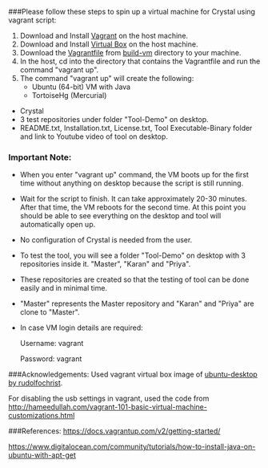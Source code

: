 ###Please follow these steps to spin up a virtual machine for Crystal using vagrant script:
1. Download and Install [Vagrant](https://www.vagrantup.com/downloads.html) on the host machine.
2. Download and Install [Virtual Box](https://www.virtualbox.org/wiki/Downloads) on the host machine.
3. Download the [Vagrantfile](https://github.com/SoftwareEngineeringToolDemos/FSE-2011-Crystal/blob/master/build-vm/Vagrantfile) from [build-vm](https://github.com/SoftwareEngineeringToolDemos/FSE-2011-Crystal/tree/master/build-vm) directory to your machine.
4. In the host, cd into the directory that contains the Vagrantfile and run the command "vagrant up".
5. The command "vagrant up" will create the following: 
   * Ubuntu (64-bit) VM with Java
   * TortoiseHg (Mercurial)
  * Crystal 
  * 3 test repositories under folder "Tool-Demo" on desktop.
  * README.txt, Installation.txt, License.txt, Tool Executable-Binary folder and link to Youtube video of tool on desktop.

### Important Note:
* When you enter "vagrant up" command, the VM boots up for the first time without anything on desktop because the script
 is still running. 
* Wait for the script to finish. It can take approximately 20-30 minutes. After that time, the VM reboots for the second time.   At this point you should be able to see everything on the desktop and tool will automatically open up. 
* No configuration of Crystal is needed from the user.
* To test the tool, you will see a folder "Tool-Demo" on desktop with 3 repositories inside it. "Master", "Karan" and "Priya".
* These repositories are created so that the testing of tool can be done easily and in minimal time.
* "Master" represents the Master repository and "Karan" and "Priya" are clone to "Master".
* In case VM login details are required:

  Username: vagrant
  
  Password: vagrant

###Acknowledgements:
Used vagrant virtual box image of [ubuntu-desktop by rudolfochrist](https://atlas.hashicorp.com/rudolfochrist/boxes/ubuntu-desktop).

For disabling the usb settings in vagrant, used the code from http://hameedullah.com/vagrant-101-basic-virtual-machine-customizations.html

###References:
https://docs.vagrantup.com/v2/getting-started/

https://www.digitalocean.com/community/tutorials/how-to-install-java-on-ubuntu-with-apt-get
